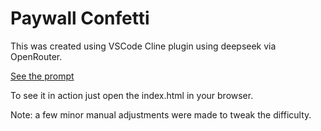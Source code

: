 # Paywall Confetti

This was created using VSCode Cline plugin using deepseek via OpenRouter.

[See the prompt](./prompt.txt)

To see it in action just open the index.html in your browser.

Note: a few minor manual adjustments were made to tweak the difficulty.
